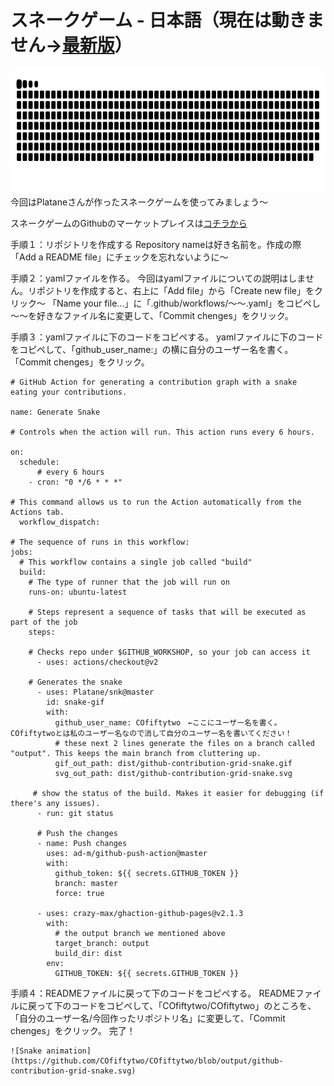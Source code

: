 # スネークゲーム - 日本語（現在は動きません→<a href="https://github.com/COfiftytwo/SnakeGame-How2-inJapanese-Ver.2">最新版</a>）
<img src="https://raw.githubusercontent.com/Platane/snk/output/github-contribution-grid-snake.svg" width="790px" height="200px" />
今回はPlataneさんが作ったスネークゲームを使ってみましょう～

スネークゲームのGithubのマーケットプレイスは<a href="https://github.com/marketplace/actions/generate-snake-game-from-github-contribution-grid
">コチラから</a>

手順１：リポジトリを作成する
Repository nameは好き名前を。作成の際「Add a README file」にチェックを忘れないように～ 

手順２：yamlファイルを作る。
今回はyamlファイルについての説明はしません。リポジトリを作成すると、右上に「Add file」から「Create new file」をクリック～
「Name your file...」に「.github/workflows/～～.yaml」をコピペし～～を好きなファイル名に変更して、「Commit chenges」をクリック。

手順３：yamlファイルに下のコードをコピペする。
yamlファイルに下のコードをコピペして、「github_user_name:」の横に自分のユーザー名を書く。「Commit chenges」をクリック。

```
# GitHub Action for generating a contribution graph with a snake eating your contributions.

name: Generate Snake

# Controls when the action will run. This action runs every 6 hours.

on:
  schedule:
      # every 6 hours
    - cron: "0 */6 * * *"

# This command allows us to run the Action automatically from the Actions tab.
  workflow_dispatch:

# The sequence of runs in this workflow:
jobs:
  # This workflow contains a single job called "build"
  build:
    # The type of runner that the job will run on
    runs-on: ubuntu-latest

    # Steps represent a sequence of tasks that will be executed as part of the job
    steps:

    # Checks repo under $GITHUB_WORKSHOP, so your job can access it
      - uses: actions/checkout@v2

    # Generates the snake  
      - uses: Platane/snk@master
        id: snake-gif
        with:
          github_user_name: COfiftytwo　←ここにユーザー名を書く。COfiftytwoとは私のユーザー名なので消して自分のユーザー名を書いてください！
          # these next 2 lines generate the files on a branch called "output". This keeps the main branch from cluttering up.
          gif_out_path: dist/github-contribution-grid-snake.gif
          svg_out_path: dist/github-contribution-grid-snake.svg

     # show the status of the build. Makes it easier for debugging (if there's any issues).
      - run: git status

      # Push the changes
      - name: Push changes
        uses: ad-m/github-push-action@master
        with:
          github_token: ${{ secrets.GITHUB_TOKEN }}
          branch: master
          force: true

      - uses: crazy-max/ghaction-github-pages@v2.1.3
        with:
          # the output branch we mentioned above
          target_branch: output
          build_dir: dist
        env:
          GITHUB_TOKEN: ${{ secrets.GITHUB_TOKEN }}
```

手順４：READMEファイルに戻って下のコードをコピペする。
READMEファイルに戻って下のコードをコピペして、「COfiftytwo/COfiftytwo」のところを、「自分のユーザー名/今回作ったリポジトリ名」に変更して、「Commit chenges」をクリック。
完了！
```
![Snake animation](https://github.com/COfiftytwo/COfiftytwo/blob/output/github-contribution-grid-snake.svg)
```
